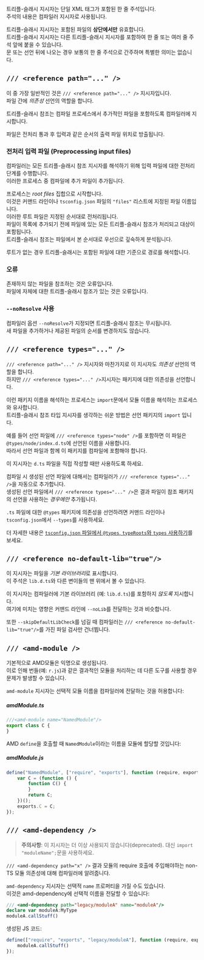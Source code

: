 트리플-슬래시 지시자는 단일 XML 태그가 포함된 한 줄 주석입니다.  
주석의 내용은 컴파일러 지시자로 사용됩니다.

트리플-슬래시 지시자는 포함된 파일의 **상단에서만** 유효합니다.   
트리플-슬래시 지시자는 다른 트리플-슬래시 지시자를 포함하여 한 줄 또는 여러 줄 주석 앞에 붙을 수 있습니다.  
문 또는 선언 뒤에 나오는 경우 보통의 한 줄 주석으로 간주하며 특별한 의미는 없습니다.

## `/// <reference path="..." />`

이 중 가장 일반적인 것은 `/// <reference path="..." />` 지시자입니다.  
파일 간에 *의존성* 선언의 역할을 합니다.

트리플-슬래시 참조는 컴파일 프로세스에서 추가적인 파일을 포함하도록 컴파일러에 지시합니다.

파일은 전처리 통과 후 입력과 같은 순서의 출력 파일 위치로 방출됩니다.

### 전처리 입력 파일 (Preprocessing input files)

컴파일러는 모든 트리플-슬래시 참조 지시자를 해석하기 위해 입력 파일에 대한 전처리 단계를 수행합니다.  
이러한 프로세스 중 컴파일에 추가 파일이 추가됩니다.

프로세스는 *root files* 집합으로 시작합니다.  
이것은 커맨드 라인이나 `tsconfig.json` 파일의 `"files"` 리스트에 지정된 파일 이름입니다.  
이러한 루트 파일은 지정된 순서대로 전처리됩니다.  
파일이 목록에 추가되기 전에 파일에 있는 모든 트리플-슬래시 참조가 처리되고 대상이 포함됩니다.  
트리플-슬래시 참조는 파일에서 본 순서대로 우선으로 깊숙하게 분석됩니다.

루트가 없는 경우 트리플-슬래시는 포함된 파일에 대한 기준으로 경로를 해석합니다.

### 오류

존재하지 않는 파일을 참조하는 것은 오류입니다.  
파일에 자체에 대한 트리플-슬래시 참조가 있는 것은 오류입니다.
### `--noResolve` 사용

컴파일러 옵션 `--noResolve`가 지정되면 트리플-슬래시 참조는 무시됩니다.  
새 파일을 추가하거나 제공된 파일의 순서를 변경하지도 않습니다.

## `/// <reference types="..." />`

`/// <reference path="..." />` 지시자와 마찬가지로 이 지시자도 *의존성* 선언의 역할을 합니다.  
하지만 `/// <reference types="..." />`지시자는 패키지에 대한 의존성을 선언합니다.

이런 패키지 이름을 해석하는 프로세스는 `import`문에서 모듈 이름을 해석하는 프로세스와 유사합니다.  
트리플-슬래시 참조 타입 지시자를 생각하는 쉬운 방법은 선언 패키지의 `import` 입니다.

예를 들어 선언 파일에 `/// <reference types="node" />`를 포함하면 이 파일은 `@types/node/index.d.ts`에 선언된 이름을 사용합니다.  
따라서 선언 파일과 함께 이 패키지를 컴파일에 포함해야 합니다.

이 지시자는 `d.ts` 파일을 직접 작성할 때만 사용하도록 하세요.

컴파일 시 생성된 선언 파일에 대해서는 컴파일러가 `/// <reference types="..." />`을 자동으로 추가합니다.  
생성된 선언 파일에서 `/// <reference types="..." />`은 결과 파일이 참조 패키지의 선언을 사용하는 *경우에만* 추가됩니다.

`.ts` 파일에 대한 `@types` 패키지에 의존성을 선언하려면 커맨드 라인이나 `tsconfig.json`에서 `--types`를 사용하세요.

더 자세한 내용은 [`tsconfig.json` 파일에서 `@types`, `typeRoots`와 `types` 사용하기](./tsconfig.json.md#types-typeroots-and-types)를 보세요.

## `/// <reference no-default-lib="true"/>`

이 지시자는 파일을 *기본 라이브러리*로 표시합니다.  
이 주석은 `lib.d.ts`와 다른 변이들의 맨 위에서 볼 수 있습니다.

이 지시자는 컴파일러에 기본 라이브러리 (예: `lib.d.ts`)를 포함하지 *않도록* 지시합니다.  
여기에 미치는 영향은 커맨드 라인에 `--noLib`를 전달하는 것과 비슷합니다.

또한 `--skipDefaultLibCheck`를 넘길 때 컴파일러는 `/// <reference no-default-lib="true"/>`를 가진 파일 검사만 건너뜁니다.

## `/// <amd-module />`

기본적으로 AMD모듈은 익명으로 생성됩니다.  
이로 인해 번들(예: `r.js`)과 같은 결과적인 모듈을 처리하는 데 다른 도구를 사용할 경우 문제가 발생할 수 있습니다.

`amd-module` 지시자는 선택적 모듈 이름을 컴파일러에 전달하는 것을 허용합니다:

##### amdModule.ts

```ts
///<amd-module name="NamedModule"/>
export class C {
}
```

AMD `define`을 호출할 때 `NamedModule`이라는 이름을 모듈에 할당할 것입니다:

##### amdModule.js

```js
define("NamedModule", ["require", "exports"], function (require, exports) {
    var C = (function () {
        function C() {
        }
        return C;
    })();
    exports.C = C;
});
```

## `/// <amd-dependency />`

> **주의사항**: 이 지시자는 더 이상 사용되지 않습니다(deprecated). 대신 `import "moduleName";`문을 사용하세요.

`/// <amd-dependency path="x" />` 결과 모듈의 require 호출에 주입해야하는 non-TS 모듈 의존성에 대해 컴파일러에 알려줍니다.

`amd-dependency` 지시자는 선택적 `name` 프로퍼티을 가질 수도 있습니다.  
이것은 amd-dependency에 선택적 이름을 전달할 수 있습니다:

```ts
/// <amd-dependency path="legacy/moduleA" name="moduleA"/>
declare var moduleA:MyType
moduleA.callStuff()
```

생성된 JS 코드:

```js
define(["require", "exports", "legacy/moduleA"], function (require, exports, moduleA) {
    moduleA.callStuff()
});
```
